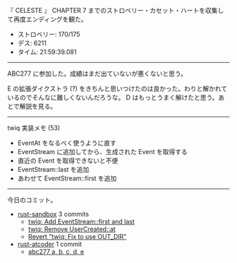 『 CELESTE 』 CHAPTER 7 までのストロベリー・カセット・ハートを収集して再度エンディングを観た。

- ストロベリー: 170/175
- デス: 6211
- タイム: 21:59:39.081

---

ABC277 に参加した。成績はまだ出ていないが悪くないと思う。

E の拡張ダイクストラ (?) をきちんと思いつけたのは良かった。わりと解かれているのでそんなに難しくないんだろうな。 D はもっとうまく解けたと思う。あとで解説を見る。

---

twiq 実装メモ (53)

- EventAt をなるべく使うように直す
- EventStream に追加してから、生成された Event を取得する
- 直近の Event を取得できないと不便
- EventStream::last を追加
- あわせて EventStream::first を追加

---

今日のコミット。

- [rust-sandbox](https://github.com/bouzuya/rust-sandbox) 3 commits
  - [twiq: Add EventStream::first and last](https://github.com/bouzuya/rust-sandbox/commit/82e562b744c7e7690c3596d746ff7596ac46c286)
  - [twiq: Remove UserCreated::at](https://github.com/bouzuya/rust-sandbox/commit/a8f0645186fc4098f1db4c3418199b292f65f978)
  - [Revert "twiq: Fix to use OUT_DIR"](https://github.com/bouzuya/rust-sandbox/commit/f8fd3c733f2e8deb3e1eb4bff86c3e8f67314ff3)
- [rust-atcoder](https://github.com/bouzuya/rust-atcoder) 1 commit
  - [abc277 a, b, c, d, e](https://github.com/bouzuya/rust-atcoder/commit/bd82ea13c0c93fab33b0527a7a5002d293069f1c)
